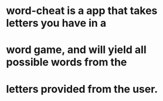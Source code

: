 # word-cheat is a app that takes letters you have in a
# word game, and will yield all possible words from the
# letters provided from the user.
